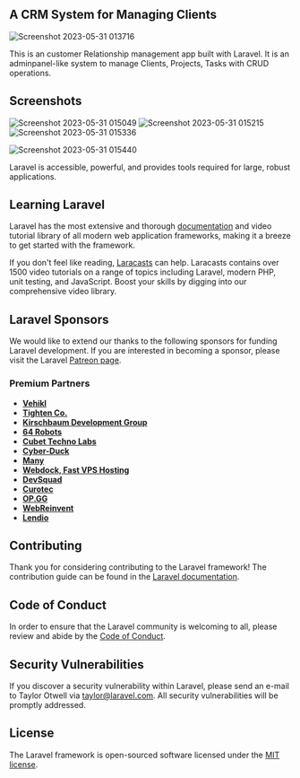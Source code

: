 
## A CRM System for Managing Clients
![Screenshot 2023-05-31 013716](https://github.com/Ngozistephen/projectcrm/assets/60478145/6b0d1772-006c-40e8-8b32-1b0c01d10358)


This is an customer Relationship management app built with Laravel. It is an adminpanel-like system to manage Clients, Projects, Tasks with CRUD operations.

## Screenshots

![Screenshot 2023-05-31 015049](https://github.com/Ngozistephen/projectcrm/assets/60478145/e3db991a-5f5a-4a24-954e-2b21166262bd)
![Screenshot 2023-05-31 015215](https://github.com/Ngozistephen/projectcrm/assets/60478145/3298fd7a-613e-4c68-97c7-0a64a5debe37)
![Screenshot 2023-05-31 015336](https://github.com/Ngozistephen/projectcrm/assets/60478145/d5f0408e-ef3f-4248-81e2-0e2078d3ab1c)

![Screenshot 2023-05-31 015440](https://github.com/Ngozistephen/projectcrm/assets/60478145/1f742b43-fd2e-4512-ad12-54ab63f9506f)


Laravel is accessible, powerful, and provides tools required for large, robust applications.

## Learning Laravel

Laravel has the most extensive and thorough [documentation](https://laravel.com/docs) and video tutorial library of all modern web application frameworks, making it a breeze to get started with the framework.

If you don't feel like reading, [Laracasts](https://laracasts.com) can help. Laracasts contains over 1500 video tutorials on a range of topics including Laravel, modern PHP, unit testing, and JavaScript. Boost your skills by digging into our comprehensive video library.

## Laravel Sponsors

We would like to extend our thanks to the following sponsors for funding Laravel development. If you are interested in becoming a sponsor, please visit the Laravel [Patreon page](https://patreon.com/taylorotwell).

### Premium Partners

- **[Vehikl](https://vehikl.com/)**
- **[Tighten Co.](https://tighten.co)**
- **[Kirschbaum Development Group](https://kirschbaumdevelopment.com)**
- **[64 Robots](https://64robots.com)**
- **[Cubet Techno Labs](https://cubettech.com)**
- **[Cyber-Duck](https://cyber-duck.co.uk)**
- **[Many](https://www.many.co.uk)**
- **[Webdock, Fast VPS Hosting](https://www.webdock.io/en)**
- **[DevSquad](https://devsquad.com)**
- **[Curotec](https://www.curotec.com/services/technologies/laravel/)**
- **[OP.GG](https://op.gg)**
- **[WebReinvent](https://webreinvent.com/?utm_source=laravel&utm_medium=github&utm_campaign=patreon-sponsors)**
- **[Lendio](https://lendio.com)**

## Contributing

Thank you for considering contributing to the Laravel framework! The contribution guide can be found in the [Laravel documentation](https://laravel.com/docs/contributions).

## Code of Conduct

In order to ensure that the Laravel community is welcoming to all, please review and abide by the [Code of Conduct](https://laravel.com/docs/contributions#code-of-conduct).

## Security Vulnerabilities

If you discover a security vulnerability within Laravel, please send an e-mail to Taylor Otwell via [taylor@laravel.com](mailto:taylor@laravel.com). All security vulnerabilities will be promptly addressed.

## License

The Laravel framework is open-sourced software licensed under the [MIT license](https://opensource.org/licenses/MIT).
